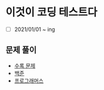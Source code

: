 # 이것이 코딩 테스트다

- [ ] 2021/01/01 ~ ing

## 문제 풀이

- [수록 문제](https://github.com/Cho-D-YoungRae/AlgorithmStudy/tree/main/ThisIsCodingTest)
- [백준](https://github.com/Cho-D-YoungRae/AlgorithmStudy/tree/main/BAEKJOON)
- [프로그래머스](https://github.com/Cho-D-YoungRae/AlgorithmStudy/tree/main/programmers)